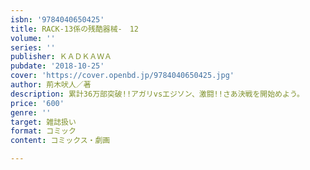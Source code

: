 ```yaml
---
isbn: '9784040650425'
title: RACK‐13係の残酷器械‐　12
volume: ''
series: ''
publisher: ＫＡＤＫＡＷＡ
pubdate: '2018-10-25'
cover: 'https://cover.openbd.jp/9784040650425.jpg'
author: 荊木吠人／著
description: 累計36万部突破!!アガリvsエジソン、激闘!!さあ決戦を開始めよう。
price: '600'
genre: ''
target: 雑誌扱い
format: コミック
content: コミックス・劇画

---
```


